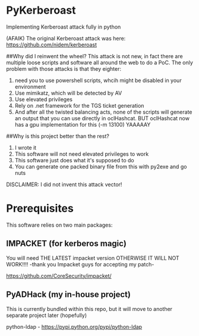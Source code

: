 # PyKerberoast
Implementing Kerberoast attack fully in python

(AFAIK) The original Kerberoast attack was here: https://github.com/nidem/kerberoast


##Why did I reinwent the wheel?
  This attack is not new, in fact there are multiple loose scripts and software all around the web to do a PoC.
  The only problem with those attacks is that they eighter:
   1. need you to use powershell scripts, whcih might be disabled in your environment
   2. Use mimikatz, which will be detected by AV
   3. Use elevated privileges
   4. Rely on .net framework for the TGS ticket generation
   5. And after all the twisted balancing acts, none of the scripts will generate an output that you can use directly in oclHashcat. BUT oclHashcat now has a gpu implementation for this (-m 13100) YAAAAAY

##Why is this project better than the rest?
   1. I wrote it 
   2. This software will not need elevated privileges to work
   3. This software just does what it's supposed to do
   4. You can generate one packed binary file from this with py2exe and go nuts
    
DISCLAIMER: I did not invent this attack vector!

# Prerequisites
This software relies on two main packages:

## IMPACKET (for kerberos magic)
You will need THE LATEST impacket version OTHERWISE IT WILL NOT WORK!!!!
-thank you Impacket guys for accepting my patch-

https://github.com/CoreSecurity/impacket/


## PyADHack (my in-house project)
This is currently bundled within this repo, but it will move to another separate project later (hopefully)

python-ldap   -   https://pypi.python.org/pypi/python-ldap
